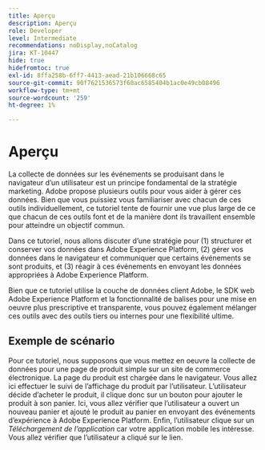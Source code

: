 ```yaml
---
title: Aperçu
description: Aperçu
role: Developer
level: Intermediate
recommendations: noDisplay,noCatalog
jira: KT-10447
hide: true
hidefromtoc: true
exl-id: 8ffa258b-6ff7-4413-aead-21b106668c65
source-git-commit: 90f7621536573f60ac6585404b1ac0e49cb08496
workflow-type: tm+mt
source-wordcount: '259'
ht-degree: 1%

---
```


# Aperçu

La collecte de données sur les événements se produisant dans le navigateur d’un utilisateur est un principe fondamental de la stratégie marketing. Adobe propose plusieurs outils pour vous aider à gérer ces données. Bien que vous puissiez vous familiariser avec chacun de ces outils individuellement, ce tutoriel tente de fournir une vue plus large de ce que chacun de ces outils font et de la manière dont ils travaillent ensemble pour atteindre un objectif commun.

Dans ce tutoriel, nous allons discuter d’une stratégie pour (1) structurer et conserver vos données dans Adobe Experience Platform, (2) gérer vos données dans le navigateur et communiquer que certains événements se sont produits, et (3) réagir à ces événements en envoyant les données appropriées à Adobe Experience Platform.

Bien que ce tutoriel utilise la couche de données client Adobe, le SDK web Adobe Experience Platform et la fonctionnalité de balises pour une mise en oeuvre plus prescriptive et transparente, vous pouvez également mélanger ces outils avec des outils tiers ou internes pour une flexibilité ultime.

## Exemple de scénario

Pour ce tutoriel, nous supposons que vous mettez en oeuvre la collecte de données pour une page de produit simple sur un site de commerce électronique. La page du produit est chargée dans le navigateur. Vous allez ici effectuer le suivi de l’affichage du produit par l’utilisateur. L’utilisateur décide d’acheter le produit, il clique donc sur un bouton pour ajouter le produit à son panier. Ici, vous allez vérifier que l’utilisateur a ouvert un nouveau panier et ajouté le produit au panier en envoyant des événements d’expérience à Adobe Experience Platform. Enfin, l’utilisateur clique sur un _Téléchargement de l’application_ car votre application mobile les intéresse. Vous allez vérifier que l’utilisateur a cliqué sur le lien.
